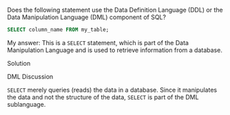 Does the following statement use the Data Definition Language (DDL) or the Data Manipulation Language (DML) component of SQL?

```sql
SELECT column_name FROM my_table;
```

My answer:
This is a `SELECT` statement, which is part of the Data Manipulation Language and is used to retrieve information from a database.



Solution

DML
Discussion

`SELECT` merely queries (reads) the data in a database. Since it manipulates the data and not the structure of the data, `SELECT` is part of the DML sublanguage.

